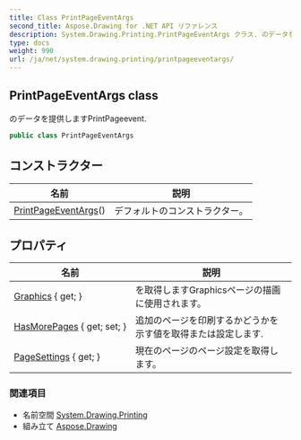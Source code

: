 ```yaml
---
title: Class PrintPageEventArgs
second_title: Aspose.Drawing for .NET API リファレンス
description: System.Drawing.Printing.PrintPageEventArgs クラス. のデータを提供しますPrintPageevent.
type: docs
weight: 990
url: /ja/net/system.drawing.printing/printpageeventargs/
---
```

## PrintPageEventArgs class

のデータを提供しますPrintPageevent.

```csharp
public class PrintPageEventArgs
```

## コンストラクター

| 名前 | 説明 |
| --- | --- |
| [PrintPageEventArgs](printpageeventargs/)() | デフォルトのコンストラクター。 |

## プロパティ

| 名前 | 説明 |
| --- | --- |
| [Graphics](../../system.drawing.printing/printpageeventargs/graphics/) { get; } | を取得しますGraphicsページの描画に使用されます。 |
| [HasMorePages](../../system.drawing.printing/printpageeventargs/hasmorepages/) { get; set; } | 追加のページを印刷するかどうかを示す値を取得または設定します. |
| [PageSettings](../../system.drawing.printing/printpageeventargs/pagesettings/) { get; } | 現在のページのページ設定を取得します。 |

### 関連項目

* 名前空間 [System.Drawing.Printing](../../system.drawing.printing/)
* 組み立て [Aspose.Drawing](../../)


